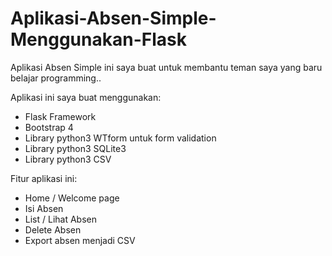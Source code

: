 # Aplikasi-Absen-Simple-Menggunakan-Flask

Aplikasi Absen Simple ini saya buat untuk membantu teman saya yang baru belajar programming..

Aplikasi ini saya buat menggunakan:

- Flask Framework
- Bootstrap 4
- Library python3 WTform untuk form validation
- Library python3 SQLite3
- Library python3 CSV

Fitur aplikasi ini:

- Home / Welcome page
- Isi Absen
- List / Lihat Absen
- Delete Absen
- Export absen menjadi CSV
